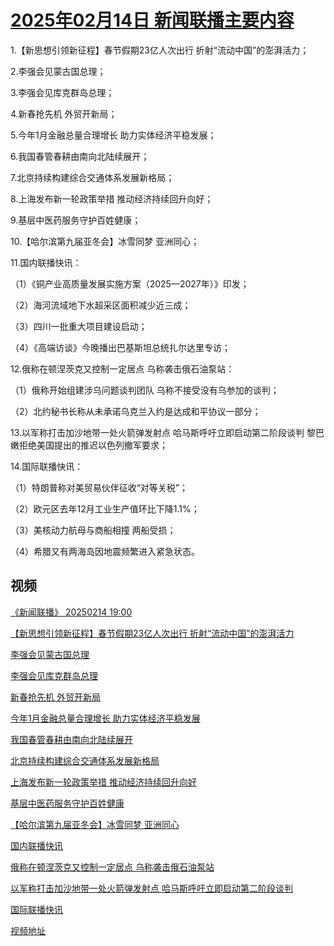 # [2025年02月14日 新闻联播主要内容](https://tv.cctv.com/lm/xwlb/day/20250214.shtml)

1.【新思想引领新征程】春节假期23亿人次出行 折射“流动中国”的澎湃活力；

2.李强会见蒙古国总理；

3.李强会见库克群岛总理；

4.新春抢先机 外贸开新局；

5.今年1月金融总量合理增长 助力实体经济平稳发展；

6.我国春管春耕由南向北陆续展开；

7.北京持续构建综合交通体系发展新格局；

8.上海发布新一轮政策举措 推动经济持续回升向好；

9.基层中医药服务守护百姓健康；

10.【哈尔滨第九届亚冬会】冰雪同梦 亚洲同心；

11.国内联播快讯：

（1）《铜产业高质量发展实施方案（2025—2027年）》印发；

（2）海河流域地下水超采区面积减少近三成；

（3）四川一批重大项目建设启动；

（4）《高端访谈》今晚播出巴基斯坦总统扎尔达里专访；

12.俄称在顿涅茨克又控制一定居点 乌称袭击俄石油泵站：

（1）俄称开始组建涉乌问题谈判团队 乌称不接受没有乌参加的谈判；

（2）北约秘书长称从未承诺乌克兰入约是达成和平协议一部分；

13.以军称打击加沙地带一处火箭弹发射点 哈马斯呼吁立即启动第二阶段谈判 黎巴嫩拒绝美国提出的推迟以色列撤军要求；

14.国际联播快讯：

（1）特朗普称对美贸易伙伴征收“对等关税”；

（2）欧元区去年12月工业生产值环比下降1.1%；

（3）美核动力航母与商船相撞 两船受损；

（4）希腊又有两海岛因地震频繁进入紧急状态。

## 视频

[《新闻联播》 20250214 19:00](https://tv.cctv.com/2025/02/14/VIDExODOzMffTGGs8OEWSLNI250214.shtml)

[【新思想引领新征程】春节假期23亿人次出行 折射“流动中国”的澎湃活力](https://tv.cctv.com/2025/02/14/VIDEcFV9mnxvDuTZVCRVrpPH250214.shtml)

[李强会见蒙古国总理](https://tv.cctv.com/2025/02/14/VIDEcD21s9D3XhcP1rQ1KEGq250214.shtml)

[李强会见库克群岛总理](https://tv.cctv.com/2025/02/14/VIDEe8iNhMW56a2ZK9Oq0ckx250214.shtml)

[新春抢先机 外贸开新局](https://tv.cctv.com/2025/02/14/VIDEDpowKpELo67v3HGNjhyQ250214.shtml)

[今年1月金融总量合理增长 助力实体经济平稳发展](https://tv.cctv.com/2025/02/14/VIDEk9gMypGjYv2nr4RJ55Od250214.shtml)

[我国春管春耕由南向北陆续展开](https://tv.cctv.com/2025/02/14/VIDEkgdHMn1pHvLJmcvf5emr250214.shtml)

[北京持续构建综合交通体系发展新格局](https://tv.cctv.com/2025/02/14/VIDEpbuR6iErr088v8hRQPXr250214.shtml)

[上海发布新一轮政策举措 推动经济持续回升向好](https://tv.cctv.com/2025/02/14/VIDERmKcAKHRM2TenkbrRSF3250214.shtml)

[基层中医药服务守护百姓健康](https://tv.cctv.com/2025/02/14/VIDEDnWoWUsUH0VjCUTuYC2U250214.shtml)

[【哈尔滨第九届亚冬会】冰雪同梦 亚洲同心](https://tv.cctv.com/2025/02/14/VIDEQ4EfM907deulMTcRxV7I250214.shtml)

[国内联播快讯](https://tv.cctv.com/2025/02/14/VIDEmi4TBrXBEZu0Yg37rhw9250214.shtml)

[俄称在顿涅茨克又控制一定居点 乌称袭击俄石油泵站](https://tv.cctv.com/2025/02/14/VIDESQENKVd1WTuklo9rYsCl250214.shtml)

[以军称打击加沙地带一处火箭弹发射点 哈马斯呼吁立即启动第二阶段谈判](https://tv.cctv.com/2025/02/14/VIDEzOmAg5JMgU0DjUgqrmCh250214.shtml)

[国际联播快讯](https://tv.cctv.com/2025/02/14/VIDEaThPtbzVrCwdCJeZ5SJy250214.shtml)

[视频地址](https://tv.cctv.com/lm/xwlb/day/20250214.shtml) 

